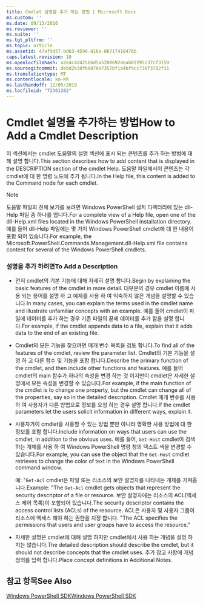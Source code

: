 ```yaml
---
title: Cmdlet 설명을 추가 하는 방법 | Microsoft Docs
ms.custom: ''
ms.date: 09/13/2016
ms.reviewer: ''
ms.suite: ''
ms.tgt_pltfrm: ''
ms.topic: article
ms.assetid: 47af9d57-bd63-4596-816a-0b717418476b
caps.latest.revision: 10
ms.openlocfilehash: a2e4c4d42566d5a52006924eab02295c37cf3159
ms.sourcegitcommit: debd2b38fb8070a7357bf1a4bf9cc736f3702f31
ms.translationtype: MT
ms.contentlocale: ko-KR
ms.lasthandoff: 12/05/2019
ms.locfileid: "72361282"
---
```

# <a name="how-to-add-a-cmdlet-description"></a><span data-ttu-id="978c4-102">Cmdlet 설명을 추가하는 방법</span><span class="sxs-lookup"><span data-stu-id="978c4-102">How to Add a Cmdlet Description</span></span>

<span data-ttu-id="978c4-103">이 섹션에서는 cmdlet 도움말의 설명 섹션에 표시 되는 콘텐츠를 추가 하는 방법에 대해 설명 합니다.</span><span class="sxs-lookup"><span data-stu-id="978c4-103">This section describes how to add content that is displayed in the DESCRIPTION section of the cmdlet Help.</span></span> <span data-ttu-id="978c4-104">도움말 파일에서이 콘텐츠는 각 cmdlet에 대 한 명령 노드에 추가 됩니다.</span><span class="sxs-lookup"><span data-stu-id="978c4-104">In the Help file, this content is added to the Command node for each cmdlet.</span></span>

> [!NOTE]
> <span data-ttu-id="978c4-105">도움말 파일의 전체 보기를 보려면 Windows PowerShell 설치 디렉터리에 있는 dll-Help 파일 중 하나를 엽니다.</span><span class="sxs-lookup"><span data-stu-id="978c4-105">For a complete view of a Help file, open one of the dll-Help.xml files located in the Windows PowerShell installation directory.</span></span> <span data-ttu-id="978c4-106">예를 들어 dll-Help 파일에는 몇 가지 Windows PowerShell cmdlet에 대 한 내용이 포함 되어 있습니다.</span><span class="sxs-lookup"><span data-stu-id="978c4-106">For example, the Microsoft.PowerShell.Commands.Management.dll-Help.xml file contains content for several of the Windows PowerShell cmdlets.</span></span>

### <a name="to-add-a-description"></a><span data-ttu-id="978c4-107">설명을 추가 하려면</span><span class="sxs-lookup"><span data-stu-id="978c4-107">To Add a Description</span></span>

- <span data-ttu-id="978c4-108">먼저 cmdlet의 기본 기능에 대해 자세히 설명 합니다.</span><span class="sxs-lookup"><span data-stu-id="978c4-108">Begin by explaining the basic features of the cmdlet in more detail.</span></span> <span data-ttu-id="978c4-109">대부분의 경우 cmdlet 이름에 사용 되는 용어를 설명 하 고 예제를 사용 하 여 익숙하지 않은 개념을 설명할 수 있습니다.</span><span class="sxs-lookup"><span data-stu-id="978c4-109">In many cases, you can explain the terms used in the cmdlet name and illustrate unfamiliar concepts with an example.</span></span> <span data-ttu-id="978c4-110">예를 들어 cmdlet이 파일에 데이터를 추가 하는 경우 기존 파일의 끝에 데이터를 추가 함을 설명 합니다.</span><span class="sxs-lookup"><span data-stu-id="978c4-110">For example, if the cmdlet appends data to a file, explain that it adds data to the end of an existing file.</span></span>

- <span data-ttu-id="978c4-111">Cmdlet의 모든 기능을 찾으려면 매개 변수 목록을 검토 합니다.</span><span class="sxs-lookup"><span data-stu-id="978c4-111">To find all of the features of the cmdlet, review the parameter list.</span></span> <span data-ttu-id="978c4-112">Cmdlet의 기본 기능을 설명 하 고 다른 함수 및 기능을 포함 합니다.</span><span class="sxs-lookup"><span data-stu-id="978c4-112">Describe the primary function of the cmdlet, and then include other functions and features.</span></span> <span data-ttu-id="978c4-113">예를 들어 cmdlet의 main 함수가 하나의 속성을 변경 하는 것 이지만이 cmdlet은 자세한 설명에서 모든 속성을 변경할 수 있습니다.</span><span class="sxs-lookup"><span data-stu-id="978c4-113">For example, if the main function of the cmdlet is to change one property, but the cmdlet can change all of the properties, say so in the detailed description.</span></span> <span data-ttu-id="978c4-114">Cmdlet 매개 변수를 사용 하 여 사용자가 다른 방법으로 정보를 요청 하는 경우 설명 합니다.</span><span class="sxs-lookup"><span data-stu-id="978c4-114">If the cmdlet parameters let the users solicit information in different ways, explain it.</span></span>

- <span data-ttu-id="978c4-115">사용자가이 cmdlet을 사용할 수 있는 방법 뿐만 아니라 명확한 사용 방법에 대 한 정보를 포함 합니다.</span><span class="sxs-lookup"><span data-stu-id="978c4-115">Include information on ways that users can use the cmdlet, in addition to the obvious uses.</span></span> <span data-ttu-id="978c4-116">예를 들어, `Get-Host` cmdlet이 검색 하는 개체를 사용 하 여 Windows PowerShell 명령 창의 텍스트 색을 변경할 수 있습니다.</span><span class="sxs-lookup"><span data-stu-id="978c4-116">For example, you can use the object that the `Get-Host` cmdlet retrieves to change the color of text in the Windows PowerShell command window.</span></span>

  <span data-ttu-id="978c4-117">예: "`Get-Acl` cmdlet은 파일 또는 리소스의 보안 설명자를 나타내는 개체를 가져옵니다.</span><span class="sxs-lookup"><span data-stu-id="978c4-117">Example:  "The `Get-Acl` cmdlet gets objects that represent the security descriptor of a file or resource.</span></span> <span data-ttu-id="978c4-118">보안 설명자에는 리소스의 ACL(액세스 제어 목록)이 포함되어 있습니다.</span><span class="sxs-lookup"><span data-stu-id="978c4-118">The security descriptor contains the access control lists (ACLs) of the resource.</span></span> <span data-ttu-id="978c4-119">ACL은 사용자 및 사용자 그룹이 리소스에 액세스 해야 하는 권한을 지정 합니다. "</span><span class="sxs-lookup"><span data-stu-id="978c4-119">The ACL specifies the permissions that users and user groups have to access the resource."</span></span>

- <span data-ttu-id="978c4-120">자세한 설명은 cmdlet에 대해 설명 하지만 cmdlet에서 사용 하는 개념을 설명 하지는 않습니다.</span><span class="sxs-lookup"><span data-stu-id="978c4-120">The detailed description should describe the cmdlet, but it should not describe concepts that the cmdlet uses.</span></span> <span data-ttu-id="978c4-121">추가 참고 사항에 개념 정의를 입력 합니다.</span><span class="sxs-lookup"><span data-stu-id="978c4-121">Place concept definitions in Additional Notes.</span></span>

## <a name="see-also"></a><span data-ttu-id="978c4-122">참고 항목</span><span class="sxs-lookup"><span data-stu-id="978c4-122">See Also</span></span>

[<span data-ttu-id="978c4-123">Windows PowerShell SDK</span><span class="sxs-lookup"><span data-stu-id="978c4-123">Windows PowerShell SDK</span></span>](../windows-powershell-reference.md)
